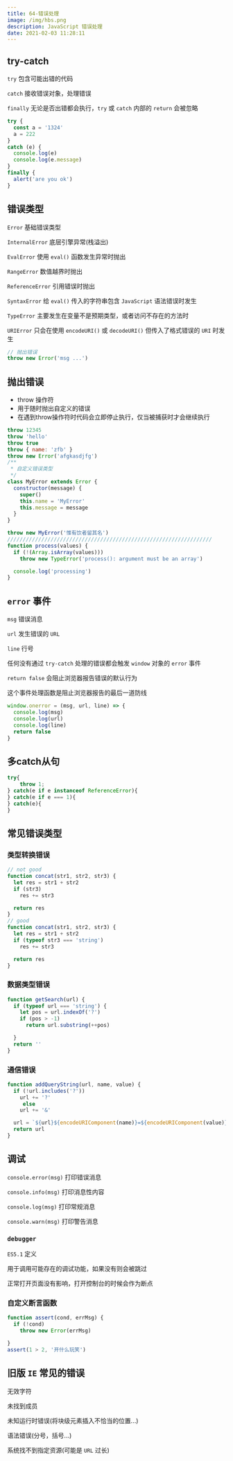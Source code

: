 ```yaml
---
title: 64-错误处理
image: /img/hbs.png
description: JavaScript 错误处理
date: 2021-02-03 11:28:11
---
```



## try-catch

`try` 包含可能出错的代码

`catch` 接收错误对象，处理错误

`finally` 无论是否出错都会执行，`try` 或 `catch` 内部的 `return` 会被忽略

```js
try {
  const a = '1324'
  a = 222
}
catch (e) {
  console.log(e)
  console.log(e.message)
}
finally {
  alert('are you ok')
}
```

## 错误类型

`Error` 基础错误类型

`InternalError` 底层引擎异常(栈溢出)

`EvalError` 使用 `eval()` 函数发生异常时抛出

`RangeError` 数值越界时抛出

`ReferenceError` 引用错误时抛出

`SyntaxError` 给 `eval()` 传入的字符串包含 `JavaScript` 语法错误时发生

`TypeError` 主要发生在变量不是预期类型，或者访问不存在的方法时

`URIError` 只会在使用 `encodeURI()` 或 `decodeURI()` 但传入了格式错误的 `URI` 时发生

```js
// 抛出错误
throw new Error('msg ...')
```

## 抛出错误

- throw 操作符
- 用于随时抛出自定义的错误
- 在遇到throw操作符时代码会立即停止执行，仅当被捕获时才会继续执行

```js
throw 12345
throw 'hello'
throw true
throw { name: 'zfb' }
throw new Error('afgkasdjfg')
/**
 * 自定义错误类型
 */
class MyError extends Error {
  constructor(message) {
    super()
    this.name = 'MyError'
    this.message = message
  }
}

throw new MyError('惟有饮者留其名')
//////////////////////////////////////////////////////////////////
function process(values) {
  if (!(Array.isArray(values)))
    throw new TypeError('process(): argument must be an array')

  console.log('processing')
}
```

## `error` 事件

`msg` 错误消息

`url` 发生错误的 `URL`

`line` 行号

任何没有通过 `try-catch` 处理的错误都会触发 `window` 对象的 `error` 事件

`return false` 会阻止浏览器报告错误的默认行为

这个事件处理函数是阻止浏览器报告的最后一道防线

```js
window.onerror = (msg, url, line) => {
  console.log(msg)
  console.log(url)
  console.log(line)
  return false
}
```

## 多catch从句

```js
try{
	throw 1;
} catch(e if e instanceof ReferenceError){
} catch(e if e === 1){
} catch(e){
}
```

## 常见错误类型

### 类型转换错误

```js
// not good
function concat(str1, str2, str3) {
  let res = str1 + str2
  if (str3)
    res += str3

  return res
}
// good
function concat(str1, str2, str3) {
  let res = str1 + str2
  if (typeof str3 === 'string')
    res += str3

  return res
}
```

### 数据类型错误

```js
function getSearch(url) {
  if (typeof url === 'string') {
    let pos = url.indexOf('?')
    if (pos > -1)
      return url.substring(++pos)

  }
  return ''
}
```

### 通信错误

```js
function addQueryString(url, name, value) {
  if (!url.includes('?'))
    url += '?'
	 else
    url += '&'

  url = `${url}${encodeURIComponent(name)}=${encodeURIComponent(value)}`
  return url
}
```

## 调试

`console.error(msg)` 打印错误消息

`console.info(msg)` 打印消息性内容

`console.log(msg)` 打印常规消息

`console.warn(msg)` 打印警告消息

### `debugger`

`ES5.1` 定义

用于调用可能存在的调试功能，如果没有则会被跳过

正常打开页面没有影响，打开控制台的时候会作为断点

### 自定义断言函数

```js
function assert(cond, errMsg) {
  if (!cond)
    throw new Error(errMsg)

}
assert(1 > 2, '开什么玩笑')
```

## 旧版 `IE` 常见的错误

无效字符

未找到成员

未知运行时错误(将块级元素插入不恰当的位置...)

语法错误(分号，括号...)

系统找不到指定资源(可能是 `URL` 过长)